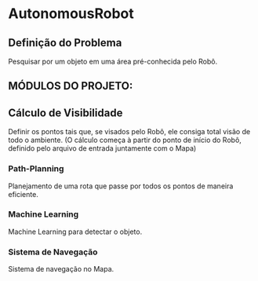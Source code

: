 # AutonomousRobot

## Definição do Problema
Pesquisar por um objeto em uma área pré-conhecida pelo Robô. 

## MÓDULOS DO PROJETO: 

## Cálculo de Visibilidade
Definir os pontos tais que, se visados pelo Robô, ele consiga total visão de todo o ambiente. (O cálculo começa à partir do ponto de início do Robô, definido pelo arquivo de entrada juntamente com o Mapa)

### Path-Planning
Planejamento de uma rota que passe por todos os pontos de maneira eficiente.

### Machine Learning
Machine Learning para detectar o objeto.

### Sistema de Navegação
Sistema de navegação no Mapa.
